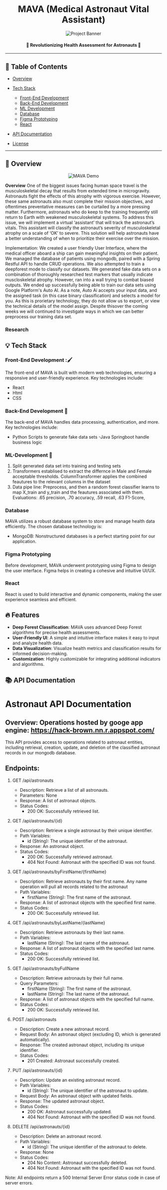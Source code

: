 <h1 align="center">MAVA (Medical Astronaut Vital Assistant)</h1>

<p align="center">
  <img src="https://github.com/kyrollos2/M.A.V.A/blob/main/Project_M.A.V.a_2.gif" alt="Project Banner">
</p>

<h4 align="center">🚀 Revolutionizing Health Assessment for Astronauts 🌌</h4>


---

## 📖 Table of Contents

- [Overview](#-overview)

- [Tech Stack](#-tech-stack)
  - [Front-End Development](#front-end-development)
  - [Back-End Development](#back-end-development)
  - [ML Development](#ml-development)
  - [Database](#database)
  - [Figma Prototyping](#figma-prototyping)
  - [React](#react)
- [API Documentation](#-api-documentation)

- [License](#-license)

---

## 🚀 Overview

<p align="center">
  <img src="https://media.discordapp.net/attachments/1203097072727887966/1203730662700490842/image.png?ex=65d2288a&is=65bfb38a&hm=bafa322476200897d167718ac644c1f76c0cd05c26ba5ca7c97b247c516c5ae4&=&format=webp&quality=lossless&width=1757&height=1141" alt="MAVA Demo">
</p>

**Overview**
One of the biggest issues facing human space travel is the musculoskeletal decay that results from extended time in microgravity. Astronauts fight the effects of this atrophy with vigorous exercise. However, these same astronauts also must complete their mission objectives, and oftentimes preventative measures can be curtailed by a more pressing matter. Furthermore, astronauts who do keep to the training frequently still return to Earth with weakened musculoskeletal systems. To address this issue, we will implement a virtual ‘assistant’ that will track the astronaut’s vitals. This assistant will classify the astronaut’s severity of musculoskeletal atrophy on a scale of ‘OK’ to severe. This solution will help astronauts have a better understanding of when to prioritize their exercise over the mission.

Implementation: We created a user friendly User Interface, where the medical officer aboard a ship can gain meaningful insights on their patient. We managed the database of patients using mongodb, paired with a Spring Restful API to handle CRUD operations. We also attempted to train a deepforest mode to classify our datasets. We generated fake data sets on a combination of thoroughly researched test markers that usually indicate muscloskeletal atrophy. However, ran into a wall trying to combat biased outputs. We ended up successfully being able to train our data sets using Google Platform's Auto AI. As a note, Auto Ai accepts your input data, and the assigned task (in this case binary classification) and selects a model for you. As this is prorietary technology, they do not allow us to export, or view the technical details of the model assign. Despite thisover the coming weeks we will continued to investigate ways in which we can better preprocess our training data set.
### Research

## 💡 Tech Stack

### Front-End Development :🖌️

The front-end of MAVA is built with modern web technologies, ensuring a responsive and user-friendly experience. Key technologies include:
- React
- Html
- CSS

### Back-End Development 🐍

The back-end of MAVA handles data processing, authentication, and more. Key technologies include:

- Python Scripts to generate fake data sets
-Java Springboot handle business logic

### ML-Development 🤖
1. Split generated data set into training and testing sets
2. Transformers establised to extract the differnce in Male and Female acceptable thresholds. ColumnTransformer applies the combined feautures to the relevant columns in the dataset
3. Data pipe line: Preprocess, and then a random forest classifier learns to map X_train and y_train and the feautures associated with them.
Evaluations: .65 precision, .70 accuracy, .59 recall, .63 F1-Score, 


### Database 

MAVA utilizes a robust database system to store and manage health data efficiently. The chosen database technology is:

- MongoDB: Nonstructured databases is a perfect starting point for our application. 
### Figma Prototyping

Before development, MAVA underwent prototyping using Figma to design the user interface. Figma helps in creating a cohesive and intuitive UI/UX.

### React

React is used to build interactive and dynamic components, making the user experience seamless and efficient.

## 🔥 Features

- **Deep Forest Classification**: MAVA uses advanced Deep Forest algorithms for precise health assessments.
- **User-Friendly UI**: A simple and intuitive interface makes it easy to input and analyze health data.
- **Data Visualization**: Visualize health metrics and classification results for informed decision-making.
- **Customization**: Highly customizable for integrating additional indicators and algorithms.


## 📚 API Documentation

Astronaut API Documentation
===========================

Overview: Operations hosted by googe app engine: https://hack-brown.nn.r.appspot.com/
---------
This API provides access to operations related to astronaut entities, including retrieval, creation, update, and deletion of the classified 
astronaut records in our mongodb database.

Endpoints:
----------

1. GET /api/astronauts
   - Description: Retrieve a list of all astronauts.
   - Parameters: None
   - Response: A list of astronaut objects.
   - Status Codes:
     - 200 OK: Successfully retrieved list.

2. GET /api/astronauts/{id}
   - Description: Retrieve a single astronaut by their unique identifier.
   - Path Variables: 
     - id (String): The unique identifier of the astronaut.
   - Response: An astronaut object.
   - Status Codes:
     - 200 OK: Successfully retrieved astronaut.
     - 404 Not Found: Astronaut with the specified ID was not found.

3. GET /api/astronauts/byFirstName/{firstName}
   - Description: Retrieve astronauts by their first name. 
                  Any name operation will pull all records related to the astronaut
   - Path Variables: 
     - firstName (String): The first name of the astronaut.
   - Response: A list of astronaut objects with the specified first name.
   - Status Codes:
     - 200 OK: Successfully retrieved list.

4. GET /api/astronauts/byLastName/{lastName}
   - Description: Retrieve astronauts by their last name.
   - Path Variables: 
     - lastName (String): The last name of the astronaut.
   - Response: A list of astronaut objects with the specified last name.
   - Status Codes:
     - 200 OK: Successfully retrieved list.

5. GET /api/astronauts/byFullName
   - Description: Retrieve astronauts by their full name.
   - Query Parameters: 
     - firstName (String): The first name of the astronaut.
     - lastName (String): The last name of the astronaut.
   - Response: A list of astronaut objects with the specified full name.
   - Status Codes:
     - 200 OK: Successfully retrieved list.

6. POST /api/astronauts
   - Description: Create a new astronaut record.
   - Request Body: An astronaut object (excluding ID, which is generated automatically).
   - Response: The created astronaut object, including its unique identifier.
   - Status Codes:
     - 201 Created: Astronaut successfully created.

7. PUT /api/astronauts/{id}
   - Description: Update an existing astronaut record.
   - Path Variables: 
     - id (String): The unique identifier of the astronaut to update.
   - Request Body: An astronaut object with updated fields.
   - Response: The updated astronaut object.
   - Status Codes:
     - 200 OK: Astronaut successfully updated.
     - 404 Not Found: Astronaut with the specified ID was not found.

8. DELETE /api/astronauts/{id}
   - Description: Delete an astronaut record.
   - Path Variables: 
     - id (String): The unique identifier of the astronaut to delete.
   - Response: None
   - Status Codes:
     - 204 No Content: Astronaut successfully deleted.
     - 404 Not Found: Astronaut with the specified ID was not found.

Note: All endpoints return a 500 Internal Server Error status code in case of server errors.

